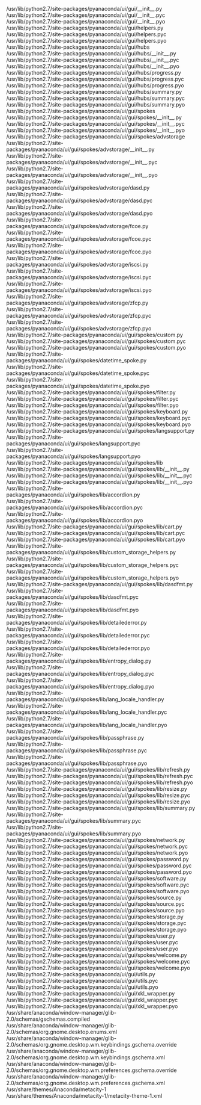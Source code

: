 /usr/lib/python2.7/site-packages/pyanaconda/ui/gui/\_\_init\_\_.py  
/usr/lib/python2.7/site-packages/pyanaconda/ui/gui/\_\_init\_\_.pyc  
/usr/lib/python2.7/site-packages/pyanaconda/ui/gui/\_\_init\_\_.pyo  
/usr/lib/python2.7/site-packages/pyanaconda/ui/gui/helpers.py  
/usr/lib/python2.7/site-packages/pyanaconda/ui/gui/helpers.pyc  
/usr/lib/python2.7/site-packages/pyanaconda/ui/gui/helpers.pyo  
/usr/lib/python2.7/site-packages/pyanaconda/ui/gui/hubs  
/usr/lib/python2.7/site-packages/pyanaconda/ui/gui/hubs/\_\_init\_\_.py  
/usr/lib/python2.7/site-packages/pyanaconda/ui/gui/hubs/\_\_init\_\_.pyc  
/usr/lib/python2.7/site-packages/pyanaconda/ui/gui/hubs/\_\_init\_\_.pyo  
/usr/lib/python2.7/site-packages/pyanaconda/ui/gui/hubs/progress.py  
/usr/lib/python2.7/site-packages/pyanaconda/ui/gui/hubs/progress.pyc  
/usr/lib/python2.7/site-packages/pyanaconda/ui/gui/hubs/progress.pyo  
/usr/lib/python2.7/site-packages/pyanaconda/ui/gui/hubs/summary.py  
/usr/lib/python2.7/site-packages/pyanaconda/ui/gui/hubs/summary.pyc  
/usr/lib/python2.7/site-packages/pyanaconda/ui/gui/hubs/summary.pyo  
/usr/lib/python2.7/site-packages/pyanaconda/ui/gui/spokes  
/usr/lib/python2.7/site-packages/pyanaconda/ui/gui/spokes/\_\_init\_\_.py  
/usr/lib/python2.7/site-packages/pyanaconda/ui/gui/spokes/\_\_init\_\_.pyc  
/usr/lib/python2.7/site-packages/pyanaconda/ui/gui/spokes/\_\_init\_\_.pyo  
/usr/lib/python2.7/site-packages/pyanaconda/ui/gui/spokes/advstorage  
/usr/lib/python2.7/site-packages/pyanaconda/ui/gui/spokes/advstorage/\_\_init\_\_.py  
/usr/lib/python2.7/site-packages/pyanaconda/ui/gui/spokes/advstorage/\_\_init\_\_.pyc  
/usr/lib/python2.7/site-packages/pyanaconda/ui/gui/spokes/advstorage/\_\_init\_\_.pyo  
/usr/lib/python2.7/site-packages/pyanaconda/ui/gui/spokes/advstorage/dasd.py  
/usr/lib/python2.7/site-packages/pyanaconda/ui/gui/spokes/advstorage/dasd.pyc  
/usr/lib/python2.7/site-packages/pyanaconda/ui/gui/spokes/advstorage/dasd.pyo  
/usr/lib/python2.7/site-packages/pyanaconda/ui/gui/spokes/advstorage/fcoe.py  
/usr/lib/python2.7/site-packages/pyanaconda/ui/gui/spokes/advstorage/fcoe.pyc  
/usr/lib/python2.7/site-packages/pyanaconda/ui/gui/spokes/advstorage/fcoe.pyo  
/usr/lib/python2.7/site-packages/pyanaconda/ui/gui/spokes/advstorage/iscsi.py  
/usr/lib/python2.7/site-packages/pyanaconda/ui/gui/spokes/advstorage/iscsi.pyc  
/usr/lib/python2.7/site-packages/pyanaconda/ui/gui/spokes/advstorage/iscsi.pyo  
/usr/lib/python2.7/site-packages/pyanaconda/ui/gui/spokes/advstorage/zfcp.py  
/usr/lib/python2.7/site-packages/pyanaconda/ui/gui/spokes/advstorage/zfcp.pyc  
/usr/lib/python2.7/site-packages/pyanaconda/ui/gui/spokes/advstorage/zfcp.pyo  
/usr/lib/python2.7/site-packages/pyanaconda/ui/gui/spokes/custom.py  
/usr/lib/python2.7/site-packages/pyanaconda/ui/gui/spokes/custom.pyc  
/usr/lib/python2.7/site-packages/pyanaconda/ui/gui/spokes/custom.pyo  
/usr/lib/python2.7/site-packages/pyanaconda/ui/gui/spokes/datetime\_spoke.py  
/usr/lib/python2.7/site-packages/pyanaconda/ui/gui/spokes/datetime\_spoke.pyc  
/usr/lib/python2.7/site-packages/pyanaconda/ui/gui/spokes/datetime\_spoke.pyo  
/usr/lib/python2.7/site-packages/pyanaconda/ui/gui/spokes/filter.py  
/usr/lib/python2.7/site-packages/pyanaconda/ui/gui/spokes/filter.pyc  
/usr/lib/python2.7/site-packages/pyanaconda/ui/gui/spokes/filter.pyo  
/usr/lib/python2.7/site-packages/pyanaconda/ui/gui/spokes/keyboard.py  
/usr/lib/python2.7/site-packages/pyanaconda/ui/gui/spokes/keyboard.pyc  
/usr/lib/python2.7/site-packages/pyanaconda/ui/gui/spokes/keyboard.pyo  
/usr/lib/python2.7/site-packages/pyanaconda/ui/gui/spokes/langsupport.py  
/usr/lib/python2.7/site-packages/pyanaconda/ui/gui/spokes/langsupport.pyc  
/usr/lib/python2.7/site-packages/pyanaconda/ui/gui/spokes/langsupport.pyo  
/usr/lib/python2.7/site-packages/pyanaconda/ui/gui/spokes/lib  
/usr/lib/python2.7/site-packages/pyanaconda/ui/gui/spokes/lib/\_\_init\_\_.py  
/usr/lib/python2.7/site-packages/pyanaconda/ui/gui/spokes/lib/\_\_init\_\_.pyc  
/usr/lib/python2.7/site-packages/pyanaconda/ui/gui/spokes/lib/\_\_init\_\_.pyo  
/usr/lib/python2.7/site-packages/pyanaconda/ui/gui/spokes/lib/accordion.py  
/usr/lib/python2.7/site-packages/pyanaconda/ui/gui/spokes/lib/accordion.pyc  
/usr/lib/python2.7/site-packages/pyanaconda/ui/gui/spokes/lib/accordion.pyo  
/usr/lib/python2.7/site-packages/pyanaconda/ui/gui/spokes/lib/cart.py  
/usr/lib/python2.7/site-packages/pyanaconda/ui/gui/spokes/lib/cart.pyc  
/usr/lib/python2.7/site-packages/pyanaconda/ui/gui/spokes/lib/cart.pyo  
/usr/lib/python2.7/site-packages/pyanaconda/ui/gui/spokes/lib/custom\_storage\_helpers.py  
/usr/lib/python2.7/site-packages/pyanaconda/ui/gui/spokes/lib/custom\_storage\_helpers.pyc  
/usr/lib/python2.7/site-packages/pyanaconda/ui/gui/spokes/lib/custom\_storage\_helpers.pyo  
/usr/lib/python2.7/site-packages/pyanaconda/ui/gui/spokes/lib/dasdfmt.py  
/usr/lib/python2.7/site-packages/pyanaconda/ui/gui/spokes/lib/dasdfmt.pyc  
/usr/lib/python2.7/site-packages/pyanaconda/ui/gui/spokes/lib/dasdfmt.pyo  
/usr/lib/python2.7/site-packages/pyanaconda/ui/gui/spokes/lib/detailederror.py  
/usr/lib/python2.7/site-packages/pyanaconda/ui/gui/spokes/lib/detailederror.pyc  
/usr/lib/python2.7/site-packages/pyanaconda/ui/gui/spokes/lib/detailederror.pyo  
/usr/lib/python2.7/site-packages/pyanaconda/ui/gui/spokes/lib/entropy\_dialog.py  
/usr/lib/python2.7/site-packages/pyanaconda/ui/gui/spokes/lib/entropy\_dialog.pyc  
/usr/lib/python2.7/site-packages/pyanaconda/ui/gui/spokes/lib/entropy\_dialog.pyo  
/usr/lib/python2.7/site-packages/pyanaconda/ui/gui/spokes/lib/lang\_locale\_handler.py  
/usr/lib/python2.7/site-packages/pyanaconda/ui/gui/spokes/lib/lang\_locale\_handler.pyc  
/usr/lib/python2.7/site-packages/pyanaconda/ui/gui/spokes/lib/lang\_locale\_handler.pyo  
/usr/lib/python2.7/site-packages/pyanaconda/ui/gui/spokes/lib/passphrase.py  
/usr/lib/python2.7/site-packages/pyanaconda/ui/gui/spokes/lib/passphrase.pyc  
/usr/lib/python2.7/site-packages/pyanaconda/ui/gui/spokes/lib/passphrase.pyo  
/usr/lib/python2.7/site-packages/pyanaconda/ui/gui/spokes/lib/refresh.py  
/usr/lib/python2.7/site-packages/pyanaconda/ui/gui/spokes/lib/refresh.pyc  
/usr/lib/python2.7/site-packages/pyanaconda/ui/gui/spokes/lib/refresh.pyo  
/usr/lib/python2.7/site-packages/pyanaconda/ui/gui/spokes/lib/resize.py  
/usr/lib/python2.7/site-packages/pyanaconda/ui/gui/spokes/lib/resize.pyc  
/usr/lib/python2.7/site-packages/pyanaconda/ui/gui/spokes/lib/resize.pyo  
/usr/lib/python2.7/site-packages/pyanaconda/ui/gui/spokes/lib/summary.py  
/usr/lib/python2.7/site-packages/pyanaconda/ui/gui/spokes/lib/summary.pyc  
/usr/lib/python2.7/site-packages/pyanaconda/ui/gui/spokes/lib/summary.pyo  
/usr/lib/python2.7/site-packages/pyanaconda/ui/gui/spokes/network.py  
/usr/lib/python2.7/site-packages/pyanaconda/ui/gui/spokes/network.pyc  
/usr/lib/python2.7/site-packages/pyanaconda/ui/gui/spokes/network.pyo  
/usr/lib/python2.7/site-packages/pyanaconda/ui/gui/spokes/password.py  
/usr/lib/python2.7/site-packages/pyanaconda/ui/gui/spokes/password.pyc  
/usr/lib/python2.7/site-packages/pyanaconda/ui/gui/spokes/password.pyo  
/usr/lib/python2.7/site-packages/pyanaconda/ui/gui/spokes/software.py  
/usr/lib/python2.7/site-packages/pyanaconda/ui/gui/spokes/software.pyc  
/usr/lib/python2.7/site-packages/pyanaconda/ui/gui/spokes/software.pyo  
/usr/lib/python2.7/site-packages/pyanaconda/ui/gui/spokes/source.py  
/usr/lib/python2.7/site-packages/pyanaconda/ui/gui/spokes/source.pyc  
/usr/lib/python2.7/site-packages/pyanaconda/ui/gui/spokes/source.pyo  
/usr/lib/python2.7/site-packages/pyanaconda/ui/gui/spokes/storage.py  
/usr/lib/python2.7/site-packages/pyanaconda/ui/gui/spokes/storage.pyc  
/usr/lib/python2.7/site-packages/pyanaconda/ui/gui/spokes/storage.pyo  
/usr/lib/python2.7/site-packages/pyanaconda/ui/gui/spokes/user.py  
/usr/lib/python2.7/site-packages/pyanaconda/ui/gui/spokes/user.pyc  
/usr/lib/python2.7/site-packages/pyanaconda/ui/gui/spokes/user.pyo  
/usr/lib/python2.7/site-packages/pyanaconda/ui/gui/spokes/welcome.py  
/usr/lib/python2.7/site-packages/pyanaconda/ui/gui/spokes/welcome.pyc  
/usr/lib/python2.7/site-packages/pyanaconda/ui/gui/spokes/welcome.pyo  
/usr/lib/python2.7/site-packages/pyanaconda/ui/gui/utils.py  
/usr/lib/python2.7/site-packages/pyanaconda/ui/gui/utils.pyc  
/usr/lib/python2.7/site-packages/pyanaconda/ui/gui/utils.pyo  
/usr/lib/python2.7/site-packages/pyanaconda/ui/gui/xkl\_wrapper.py  
/usr/lib/python2.7/site-packages/pyanaconda/ui/gui/xkl\_wrapper.pyc  
/usr/lib/python2.7/site-packages/pyanaconda/ui/gui/xkl\_wrapper.pyo  
/usr/share/anaconda/window-manager/glib-2.0/schemas/gschemas.compiled  
/usr/share/anaconda/window-manager/glib-2.0/schemas/org.gnome.desktop.enums.xml  
/usr/share/anaconda/window-manager/glib-2.0/schemas/org.gnome.desktop.wm.keybindings.gschema.override  
/usr/share/anaconda/window-manager/glib-2.0/schemas/org.gnome.desktop.wm.keybindings.gschema.xml  
/usr/share/anaconda/window-manager/glib-2.0/schemas/org.gnome.desktop.wm.preferences.gschema.override  
/usr/share/anaconda/window-manager/glib-2.0/schemas/org.gnome.desktop.wm.preferences.gschema.xml  
/usr/share/themes/Anaconda/metacity-1  
/usr/share/themes/Anaconda/metacity-1/metacity-theme-1.xml  
